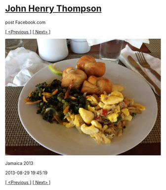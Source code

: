# [John Henry Thompson](../README.md)
post Facebook.com

[[ <Previous ]](2013-08-29-39.md) [[ Next> ]](2013-08-29-41.md)

[![](../media/2013-08-29/Jamaica-2051.jpg)](../README.md)

Jamaica 2013

2013-08-29 19:45:19

[[ <Previous ]](2013-08-29-39.md) [[ Next> ]](2013-08-29-41.md)